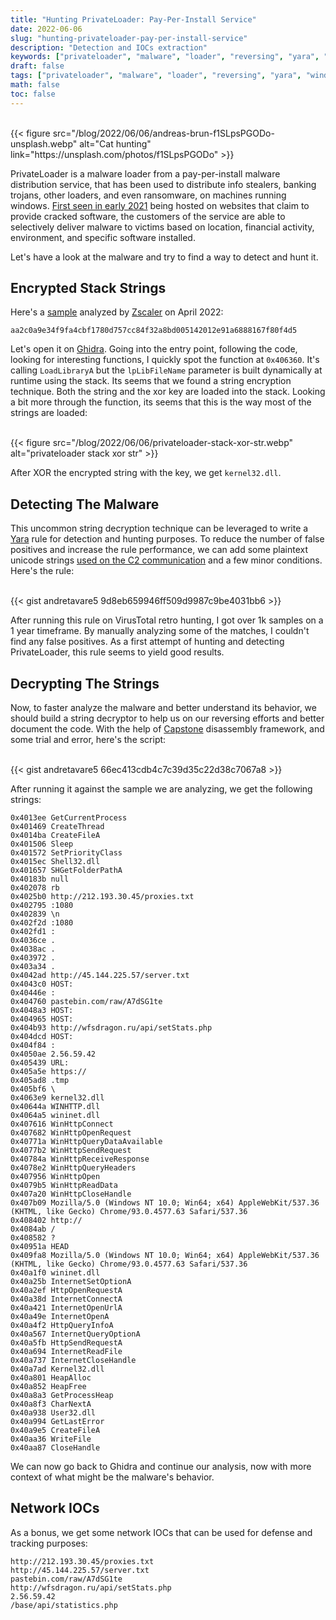 ```yaml
---
title: "Hunting PrivateLoader: Pay-Per-Install Service"
date: 2022-06-06
slug: "hunting-privateloader-pay-per-install-service"
description: "Detection and IOCs extraction"
keywords: ["privateloader", "malware", "loader", "reversing", "yara", "windows"]
draft: false
tags: ["privateloader", "malware", "loader", "reversing", "yara", "windows"]
math: false
toc: false
---
```

<br />
{{< figure src="/blog/2022/06/06/andreas-brun-f1SLpsPGODo-unsplash.webp" alt="Cat hunting" link="https://unsplash.com/photos/f1SLpsPGODo" >}}

PrivateLoader is a malware loader from a pay-per-install malware distribution service, that has been used to distribute info stealers, banking trojans, other loaders, and even ransomware, on machines running windows. [First seen in early 2021](https://intel471.com/blog/privateloader-malware) being hosted on websites that claim to provide cracked software, the customers of the service are able to selectively deliver malware to victims based on location, financial activity, environment, and specific software installed.

Let's have a look at the malware and try to find a way to detect and hunt it.

## Encrypted Stack Strings

Here's a [sample](https://tria.ge/220430-z8fbmaagb9) analyzed by [Zscaler](https://www.zscaler.com/blogs/security-research/peeking-privateloader) on April 2022: 

```
aa2c0a9e34f9fa4cbf1780d757cc84f32a8bd005142012e91a6888167f80f4d5
```

Let's open it on [Ghidra](https://ghidra-sre.org/). Going into the entry point, following the code, looking for interesting functions, I quickly spot the function at `0x406360`. It's calling `LoadLibraryA` but the `lpLibFileName` parameter is built dynamically at runtime using the stack. Its seems that we found a string encryption technique. Both the string and the xor key are loaded into the stack. Looking a bit more through the function, its seems that this is the way most of the strings are loaded:

<br />
{{< figure src="/blog/2022/06/06/privateloader-stack-xor-str.webp" alt="privateloader stack xor str" >}}

After XOR the encrypted string with the key, we get `kernel32.dll`.

## Detecting The Malware

This uncommon string decryption technique can be leveraged to write a [Yara](https://github.com/VirusTotal/yara) rule for detection and hunting purposes. To reduce the number of false positives and increase the rule performance, we can add some plaintext unicode strings [used on the C2 communication](https://www.zscaler.com/blogs/security-research/peeking-privateloader) and a few minor conditions. Here's the rule: 

<br />
{{< gist andretavare5 9d8eb659946ff509d9987c9be4031bb6 >}}

After running this rule on VirusTotal retro hunting, I got over 1k samples on a 1 year timeframe. By manually analyzing some of the matches, I couldn't find any false positives. As a first attempt of hunting and detecting PrivateLoader, this rule seems to yield good results.

## Decrypting The Strings

Now, to faster analyze the malware and better understand its behavior, we should build a string decryptor to help us on our reversing efforts and better document the code. With the help of [Capstone](https://www.capstone-engine.org/) disassembly framework, and some trial and error, here's the script:

<br />
{{< gist andretavare5 66ec413cdb4c7c39d35c22d38c7067a8 >}}

After running it against the sample we are analyzing, we get the following strings:

```
0x4013ee GetCurrentProcess
0x401469 CreateThread
0x4014ba CreateFileA
0x401506 Sleep
0x401572 SetPriorityClass
0x4015ec Shell32.dll
0x401657 SHGetFolderPathA
0x40183b null
0x402078 rb
0x4025b0 http://212.193.30.45/proxies.txt
0x402795 :1080
0x402839 \n
0x402f2d :1080
0x402fd1 :
0x4036ce .
0x4038ac .
0x403972 .
0x403a34 .
0x4042ad http://45.144.225.57/server.txt
0x4043c0 HOST:
0x40446e :
0x404760 pastebin.com/raw/A7dSG1te
0x4048a3 HOST:
0x404965 HOST:
0x404b93 http://wfsdragon.ru/api/setStats.php
0x404dcd HOST:
0x404f84 :
0x4050ae 2.56.59.42
0x405439 URL:
0x405a5e https://
0x405ad8 .tmp
0x405bf6 \
0x4063e9 kernel32.dll
0x40644a WINHTTP.dll
0x4064a5 wininet.dll
0x407616 WinHttpConnect
0x407682 WinHttpOpenRequest
0x40771a WinHttpQueryDataAvailable
0x4077b2 WinHttpSendRequest
0x40784a WinHttpReceiveResponse
0x4078e2 WinHttpQueryHeaders
0x407956 WinHttpOpen
0x4079b5 WinHttpReadData
0x407a20 WinHttpCloseHandle
0x407b09 Mozilla/5.0 (Windows NT 10.0; Win64; x64) AppleWebKit/537.36 (KHTML, like Gecko) Chrome/93.0.4577.63 Safari/537.36
0x408402 http://
0x4084ab /
0x408582 ?
0x40951a HEAD
0x409fa8 Mozilla/5.0 (Windows NT 10.0; Win64; x64) AppleWebKit/537.36 (KHTML, like Gecko) Chrome/93.0.4577.63 Safari/537.36
0x40a1f0 wininet.dll
0x40a25b InternetSetOptionA
0x40a2ef HttpOpenRequestA
0x40a38d InternetConnectA
0x40a421 InternetOpenUrlA
0x40a49e InternetOpenA
0x40a4f2 HttpQueryInfoA
0x40a567 InternetQueryOptionA
0x40a5fb HttpSendRequestA
0x40a694 InternetReadFile
0x40a737 InternetCloseHandle
0x40a7ad Kernel32.dll
0x40a801 HeapAlloc
0x40a852 HeapFree
0x40a8a3 GetProcessHeap
0x40a8f3 CharNextA
0x40a938 User32.dll
0x40a994 GetLastError
0x40a9e5 CreateFileA
0x40aa36 WriteFile
0x40aa87 CloseHandle
``` 

We can now go back to Ghidra and continue our analysis, now with more context of what might be the malware's behavior. 

## Network IOCs

As a bonus, we get some network IOCs that can be used for defense and tracking purposes:

```
http://212.193.30.45/proxies.txt
http://45.144.225.57/server.txt
pastebin.com/raw/A7dSG1te
http://wfsdragon.ru/api/setStats.php
2.56.59.42
/base/api/statistics.php
```


